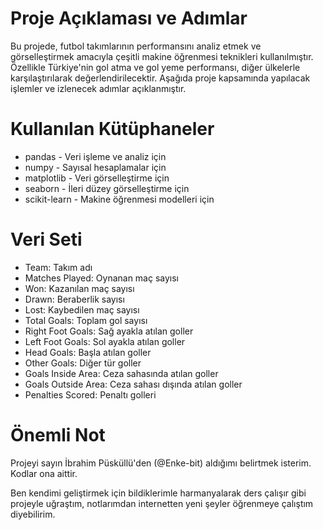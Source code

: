 # Proje Açıklaması ve Adımlar
Bu projede, futbol takımlarının performansını analiz etmek ve görselleştirmek amacıyla çeşitli makine öğrenmesi teknikleri kullanılmıştır. Özellikle Türkiye'nin gol atma ve gol yeme performansı, diğer ülkelerle karşılaştırılarak değerlendirilecektir. Aşağıda proje kapsamında yapılacak işlemler ve izlenecek adımlar açıklanmıştır.

# Kullanılan Kütüphaneler
* pandas - Veri işleme ve analiz için
* numpy - Sayısal hesaplamalar için
* matplotlib - Veri görselleştirme için
* seaborn - İleri düzey görselleştirme için
* scikit-learn - Makine öğrenmesi modelleri için

# Veri Seti
* Team: Takım adı
* Matches Played: Oynanan maç sayısı
* Won: Kazanılan maç sayısı
* Drawn: Beraberlik sayısı
* Lost: Kaybedilen maç sayısı
* Total Goals: Toplam gol sayısı
* Right Foot Goals: Sağ ayakla atılan goller
* Left Foot Goals: Sol ayakla atılan goller
* Head Goals: Başla atılan goller
* Other Goals: Diğer tür goller
* Goals Inside Area: Ceza sahasında atılan goller
* Goals Outside Area: Ceza sahası dışında atılan goller
* Penalties Scored: Penaltı golleri

# Önemli Not
Projeyi sayın İbrahim Püsküllü'den (@Enke-bit) aldığımı belirtmek isterim. Kodlar ona aittir.

Ben kendimi geliştirmek için bildiklerimle harmanyalarak ders çalışır gibi projeyle uğraştım, notlarımdan internetten yeni şeyler öğrenmeye çalıştım diyebilirim.
